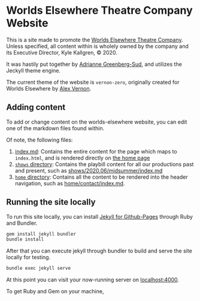 # Worlds Elsewhere Theatre Company Website

This is a site made to promote the [Worlds Elsewhere Theatre Company](https://worlds-elsewhere.com). Unless specified, all content within is wholely owned by the company and its Executive Director, Kyle Kallgren, :copyright: 2020.

It was hastily put together by [Adrianne Greenberg-Sud](https://pigsflew.com), and utilizes the Jeckyll theme engine.

The current theme of the website is `vernon-zero`, originally created for Worlds Elsewhere by [Alex Vernon](https://github.com/Alexandra-Vernon/).

## Adding content

To add or change content on the worlds-elsewhere website, you can edit one of the markdown files found within.

Of note, the following files:

1. [index.md](https://github.com/Worlds-Elsewhere/worlds-elsewhere.com/blob/master/index.md): Contains the entire content for the page which maps to `index.html`, and is rendered directly on [the home page](https://worlds-elsewhere.com)
2. [`shows` directory](https://github.com/Worlds-Elsewhere/worlds-elsewhere.com/blob/master/shows/): Contains the playbill content for all our productions past and present, such as [shows/2020.06/midsummer/index.md](https://github.com/Worlds-Elsewhere/worlds-elsewhere.com/blob/master/shows/2020.06/midsummer/index.md)
3. [`home` directory](https://github.com/Worlds-Elsewhere/worlds-elsewhere.com/blob/master/home/): Contains all the content to be rendered into the header navigation, such as [home/contact/index.md](https://github.com/Worlds-Elsewhere/worlds-elsewhere.com/blob/master/home/contact/index.md).

## Running the site locally

To run this site locally, you can install [Jekyll for Github-Pages](https://jekyllrb.com) through Ruby and Bundler.

```bash
gem install jekyll bundler
bundle install
```

After that you can execute jekyll through bundler to build and serve the site locally for testing.

```bash
bundle exec jekyll serve
```

At this point you can visit your now-running server on [localhost:4000](http://localhost:4000).

To get Ruby and Gem on your machine,
